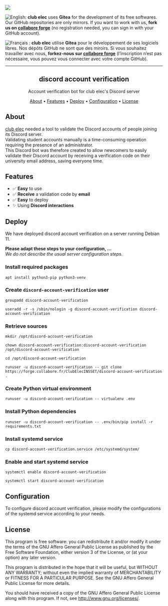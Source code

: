 [![](https://upload.wikimedia.org/wikipedia/commons/thumb/b/bb/Gitea_Logo.svg/48px-Gitea_Logo.svg.png)](https://forge.collabore.fr)

![English:](https://upload.wikimedia.org/wikipedia/commons/thumb/7/77/Flag_of_the_United_States_and_United_Kingdom.png/20px-Flag_of_the_United_States_and_United_Kingdom.png) **club elec** uses **Gitea** for the development of its free softwares. Our GitHub repositories are only mirrors.
If you want to work with us, **fork us on [collabore forge](https://forge.collabore.fr/)** (no registration needed, you can sign in with your GitHub account).

![Français :](https://upload.wikimedia.org/wikipedia/commons/thumb/b/bc/Flag_of_France_(1794%E2%80%931815%2C_1830%E2%80%931974%2C_2020%E2%80%93present).svg/20px-Flag_of_France_(1794%E2%80%931815%2C_1830%E2%80%931974%2C_2020%E2%80%93present).svg.png) **club elec** utilise **Gitea** pour le développement de ses logiciels libres. Nos dépôts GitHub ne sont que des miroirs.
Si vous souhaitez travailler avec nous, **forkez-nous sur [collabore forge](https://forge.collabore.fr/)** (l’inscription n’est pas nécessaire, vous pouvez vous connecter avec votre compte GitHub).
* * *

<h2 align="center">discord account verification</h2>
<p align="center">Account verification bot for club elec's Discord server</p>
<p align="center">
    <a href="#about">About</a> •
    <a href="#features">Features</a> •
    <a href="#deploy">Deploy</a> •
    <a href="#configuration">Configuration</a> •
    <a href="#license">License</a>
</p>

## About

[club elec](https://clubelec.insset.fr) needed a tool to validate the Discord accounts of people joining its Discord server.  
Validating student accounts manually is a time-consuming operation requiring the presence of an administrator.  
This Discord bot was therefore created to allow newcomers to easily validate their Discord account by receiving a verification code on their university email address, saving everyone time.

## Features

- ✅ **Easy** to use
- ✅ **Receive** a validation code by **email**
- ✅ **Easy** to deploy
- ✨ Using **Discord interactions**

## Deploy

We have deployed discord account verification on a server running Debian 11.

**Please adapt these steps to your configuration, ...**  
*We do not describe the usual server configuration steps.*

### Install required packages

```
apt install python3-pip python3-venv
```

### Create `discord-account-verification` user

```
groupadd discord-account-verification
```

```
useradd -r -s /sbin/nologin -g discord-account-verification discord-account-verification
```

### Retrieve sources

```
mkdir /opt/discord-account-verification
```

```
chown discord-account-verification:discord-account-verification /opt/discord-account-verification
```

```
cd /opt/discord-account-verification
```

```
runuser -u discord-account-verification -- git clone https://forge.collabore.fr/ClubElecINSSET/discord-account-verification .
```

### Create Python virtual environment

```
runuser -u discord-account-verification -- virtualenv .env
```

### Install Python dependencies

```
runuser -u discord-account-verification -- .env/bin/pip install -r requirements.txt
```

### Install systemd service

```
cp discord-account-verification.service /etc/systemd/system/
```

### Enable and start systemd service

```
systemctl enable discord-account-verification
```

```
systemctl start discord-account-verification
```

## Configuration

To configure discord account verification, please modify the configurations of the systemd service according to your needs.

## License

This program is free software: you can redistribute it and/or modify it under the terms of the GNU Affero General Public License as published by the Free Software Foundation, either version 3 of the License, or (at your option) any later version.

This program is distributed in the hope that it will be useful, but WITHOUT ANY WARRANTY; without even the implied warranty of MERCHANTABILITY or FITNESS FOR A PARTICULAR PURPOSE. See the GNU Affero General Public License for more details.

You should have received a copy of the GNU Affero General Public License along with this program. If not, see http://www.gnu.org/licenses/.

